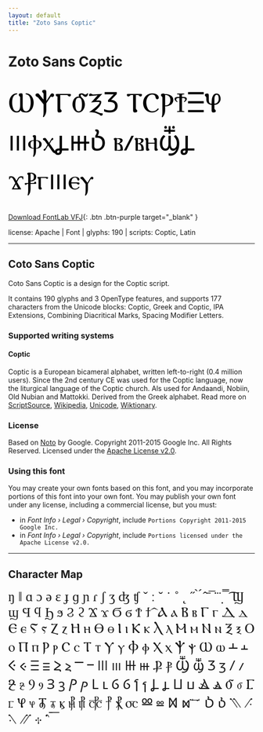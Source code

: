 ```yaml
---
layout: default
title: "Zoto Sans Coptic"
---
```


# Zoto Sans Coptic

<div contenteditable="true" style="font-family: Zoto Sans Coptic; font-size: 4em; color:black; margin: 0.5em 0 0.5em 0; line-height: 1.4em;">
ⲰⲮⲄⳜⲜⳄ ⲦⲤⲢϮⲶⳠ ⲽⲫⲭⳗⲿⳳ ⲃⳇⲃⲏⳃⳗ ϫⳁⲅⲽⲉⲩ
</div>

[Download FontLab VFJ](https://downgit.github.io/#/home?url=https://github.com/fontlabcom/getgo-fonts/blob/main/getgo-fonts/apache/zotosans/zotosans-coptic.ttf){: .btn .btn-purple target="_blank" }

license: Apache \| Font \| glyphs: 190 \| scripts: Coptic, Latin

---


## Coto Sans Coptic

Coto Sans Coptic is a design for the Coptic script.

It contains 190 glyphs and 3 OpenType features, and supports 177 characters from the Unicode blocks: Coptic, Greek and Coptic, IPA Extensions, Combining Diacritical Marks, Spacing Modifier Letters.


### Supported writing systems


#### Coptic

Coptic is a European bicameral alphabet, written left-to-right (0.4 million users). Since the 2nd century CE was used for the Coptic language, now the liturgical language of the Coptic church. Als used for Andaandi, Nobiin, Old Nubian and Mattokki. Derived from the Greek alphabet. Read more on [ScriptSource](https://scriptsource.org/scr/Copt), [Wikipedia](https://en.wikipedia.org/wiki/ISO_15924:Copt), [Unicode](https://www.unicode.org/versions/Unicode13.0.0/ch07.pdf#G16256), [Wiktionary](https://en.wiktionary.org/wiki/Category:Coptic_script).


### License

Based on [Noto](https://github.com/notofonts) by Google. Copyright 2011-2015 Google Inc. All Rights Reserved. Licensed under the [Apache License v2.0](https://www.apache.org/licenses/LICENSE-2.0.txt).

### Using this font

You may create your own fonts based on this font, and you may incorporate portions of this font into your own font. You may publish your own font under any license, including a commercial license, but you must:

- in _Font Info › Legal › Copyright_, include `Portions Copyright 2011-2015 Google Inc.`
- in _Font Info › Legal › Copyright_, include `Portions licensed under the Apache License v2.0.`


---

## Character Map

<div style="font-family: Zoto Sans Coptic; font-size: 2em;">
ŋ ǁ ɑ ɔ ə ɛ ɟ ɡ ɲ ɾ ʃ ʒ ʤ ʧ ˇ ː ˘ ˙ ˚ ˛ ˝ ̀ ́ ̂ ̄ ̅ ̇ ̈ ̣ ̿ ͡ Ϣ ϣ Ϥ ϥ Ϧ ϧ Ϩ ϩ Ϫ ϫ Ϭ ϭ Ϯ ϯ ᷍ Ⲁ ⲁ Ⲃ ⲃ Ⲅ ⲅ Ⲇ ⲇ Ⲉ ⲉ Ⲋ ⲋ Ⲍ ⲍ Ⲏ ⲏ Ⲑ ⲑ Ⲓ ⲓ Ⲕ ⲕ Ⲗ ⲗ Ⲙ ⲙ Ⲛ ⲛ Ⲝ ⲝ Ⲟ ⲟ Ⲡ ⲡ Ⲣ ⲣ Ⲥ ⲥ Ⲧ ⲧ Ⲩ ⲩ Ⲫ ⲫ Ⲭ ⲭ Ⲯ ⲯ Ⲱ ⲱ Ⲳ ⲳ Ⲵ ⲵ Ⲷ ⲷ Ⲹ ⲹ Ⲻ ⲻ Ⲽ ⲽ Ⲿ ⲿ Ⳁ ⳁ Ⳃ ⳃ Ⳅ ⳅ Ⳇ ⳇ Ⳉ ⳉ Ⳋ ⳋ Ⳍ ⳍ Ⳏ ⳏ Ⳑ ⳑ Ⳓ ⳓ Ⳕ ⳕ Ⳗ ⳗ Ⳙ ⳙ Ⳛ ⳛ Ⳝ ⳝ Ⳟ ⳟ Ⳡ ⳡ Ⳣ ⳣ ⳤ ⳥ ⳦ ⳧ ⳨ ⳩ ⳪ Ⳬ ⳬ Ⳮ ⳮ ⳯ ⳰ ⳱ Ⳳ ⳳ ⳹ ⳺ ⳻ ⳼ ⳾ ⳿ ︤ ︥ ︦
</div>

